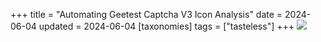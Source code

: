 +++
title = "Automating Geetest Captcha V3 Icon Analysis"
date = 2024-06-04
updated = 2024-06-04
[taxonomies]
tags = ["tasteless"]
+++
![](/posts/geetest-captcha-v3-icon.gif)